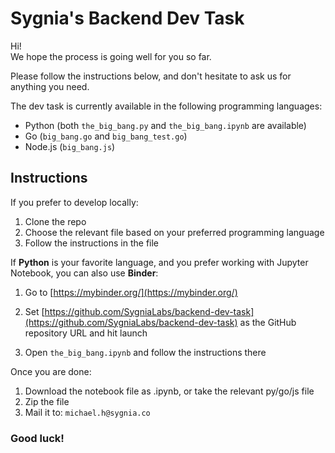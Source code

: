# Sygnia's Backend Dev Task

Hi!  
We hope the process is going well for you so far.

Please follow the instructions below, and don't hesitate to ask us for anything you need.

The dev task is currently available in the following programming languages:
* Python (both `the_big_bang.py` and `the_big_bang.ipynb` are available)
* Go (`big_bang.go` and `big_bang_test.go`)
* Node.js (`big_bang.js`)


## Instructions

If you prefer to develop locally: 
1. Clone the repo
2. Choose the relevant file based on your preferred programming language
3. Follow the instructions in the file


If **Python** is your favorite language, and you prefer working with Jupyter Notebook, you can also use **Binder**:
1. Go to [https://mybinder.org/](https://mybinder.org/)

2. Set [https://github.com/SygniaLabs/backend-dev-task](https://github.com/SygniaLabs/backend-dev-task) as the GitHub repository URL and hit launch

3. Open `the_big_bang.ipynb` and follow the instructions there


Once you are done:
1. Download the notebook file as .ipynb, or take the relevant py/go/js file
2. Zip the file
3. Mail it to: `michael.h@sygnia.co`

### Good luck!
